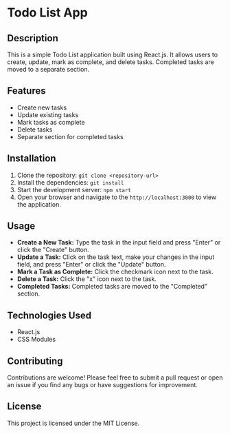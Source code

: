 # Todo List App

## Description

This is a simple Todo List application built using React.js. It allows users to create, update, mark as complete, and delete tasks. Completed tasks are moved to a separate section.

## Features

- Create new tasks
- Update existing tasks
- Mark tasks as complete
- Delete tasks
- Separate section for completed tasks

## Installation

1. Clone the repository:
```git clone <repository-url>```
2. Install the dependencies:
```git install```
3. Start the development server:
```npm start```
4. Open your browser and navigate to the ```http://localhost:3000``` to view the application.

## Usage

- **Create a New Task:** Type the task in the input field and press "Enter" or click the "Create" button.
- **Update a Task:** Click on the task text, make your changes in the input field, and press "Enter" or click the "Update" button.
- **Mark a Task as Complete:** Click the checkmark icon next to the task.
- **Delete a Task:** Click the "x" icon next to the task.
- **Completed Tasks:** Completed tasks are moved to the "Completed" section.

## Technologies Used

- React.js
- CSS Modules

## Contributing

Contributions are welcome! Please feel free to submit a pull request or open an issue if you find any bugs or have suggestions for improvement.

## License

This project is licensed under the MIT License.

